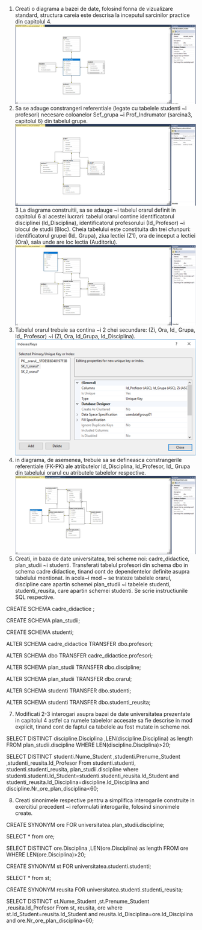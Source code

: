 1. Creati o diagrama a bazei de date, folosind fonna de vizualizare standard, structura careia este descrisa la inceputul 
sarcinilor practice din capitolul 4.
![ex1](https://github.com/mirelaverebceanu/DB/blob/master/Laboratory%207/Exercise%20screens/lab7.1.PNG)
2. Sa se adauge constrangeri referentiale (legate cu tabelele studenti ~i profesori) necesare coloanelor Sef_grupa ~i
Prof_Indrumator (sarcina3, capitolul 6) din tabelul grupe. 
![ex2](https://github.com/mirelaverebceanu/DB/blob/master/Laboratory%207/Exercise%20screens/lab7.2.PNG)
3 La diagrama construitii, sa se adauge ~i tabelul orarul definit in capitolul 6 al acestei lucrari: tabelul orarul contine identificatorul disciplinei (ld_Disciplina), identificatorul
profesorului (Id_Profesor) ~i blocul de studii (Bloc). Cheia tabelului este constituita din trei cfunpuri: identificatorul grupei
(Id_ Grupa), ziua lectiei (Z1), ora de inceput a lectiei (Ora), sala unde are loc lectia (Auditoriu).
![ex3](https://github.com/mirelaverebceanu/DB/blob/master/Laboratory%207/Exercise%20screens/lab7.3.PNG)
4. Tabelul orarul trebuie sa contina ~i 2 chei secundare: (Zi, Ora, Id_ Grupa, Id_ Profesor) ~i (Zi, Ora, ld_Grupa, ld_Disciplina).
![ex4](https://github.com/mirelaverebceanu/DB/blob/master/Laboratory%207/Exercise%20screens/lab.7.4.1.PNG)
5. in diagrama, de asemenea, trebuie sa se defineasca constrangerile referentiale (FK-PK) ale atributelor ld_Disciplina, ld_Profesor,
Id_ Grupa din tabelului orarul cu atributele tabelelor respective.
![ex5](https://github.com/mirelaverebceanu/DB/blob/master/Laboratory%207/Exercise%20screens/lab.7.5.PNG)
6. Creati, in baza de date universitatea, trei scheme noi: cadre_didactice, plan_studii ~i studenti. 
Transferati tabelul profesori din schema dbo in schema cadre didactice, tinand cont de dependentelor definite asupra tabelului mentionat.
in acela~i mod ~ se trateze tabelele orarul, discipline care apartin schemei plan_studii ~i tabelele studenti, studenti_reusita, care
apartin schemei studenti. Se scrie instructiunile SQL respective. 

CREATE SCHEMA cadre_didactice ;

CREATE SCHEMA plan_studii;

CREATE SCHEMA studenti;

ALTER SCHEMA cadre_didactice
TRANSFER dbo.profesori;

ALTER SCHEMA dbo
TRANSFER cadre_didactice.profesori;

ALTER SCHEMA plan_studii
TRANSFER dbo.discipline;

ALTER SCHEMA plan_studii
TRANSFER dbo.orarul;

ALTER SCHEMA studenti
TRANSFER dbo.studenti;

ALTER SCHEMA studenti
TRANSFER dbo.studenti_reusita;

7. Modificati 2-3 interogari asupra bazei de date universitatea prezentate in capitolul 4 astfel ca numele tabelelor accesate sa fie
descrise in mod explicit, tinand cont de faptul ca tabelele au fost mutate in scheme noi.

SELECT  DISTINCT discipline.Disciplina
        ,LEN(discipline.Disciplina) as length
FROM plan_studii.discipline
WHERE LEN(discipline.Disciplina)>20;

SELECT  DISTINCT studenti.Nume_Student
		,studenti.Prenume_Student
		,studenti_reusita.Id_Profesor
From studenti.studenti, studenti.studenti_reusita, plan_studii.discipline
where studenti.studenti.Id_Student=studenti.studenti_reusita.Id_Student
and studenti_reusita.Id_Disciplina=discipline.Id_Disciplina
and discipline.Nr_ore_plan_disciplina<60;

8. Creati sinonimele respective pentru a simplifica interogarile construite in exercitiul precedent ~i reformulati interogarile, 
folosind sinonimele create. 

CREATE SYNONYM  ore FOR universitatea.plan_studii.discipline;

SELECT * from ore;

SELECT  DISTINCT ore.Disciplina
        ,LEN(ore.Disciplina) as length
FROM ore
WHERE LEN(ore.Disciplina)>20;

CREATE SYNONYM  st FOR universitatea.studenti.studenti;

SELECT * from st;

CREATE SYNONYM  reusita FOR universitatea.studenti.studenti_reusita;

SELECT  DISTINCT st.Nume_Student
		,st.Prenume_Student
		,reusita.Id_Profesor
From st, reusita, ore
where st.Id_Student=reusita.Id_Student
and reusita.Id_Disciplina=ore.Id_Disciplina
and ore.Nr_ore_plan_disciplina<60;
